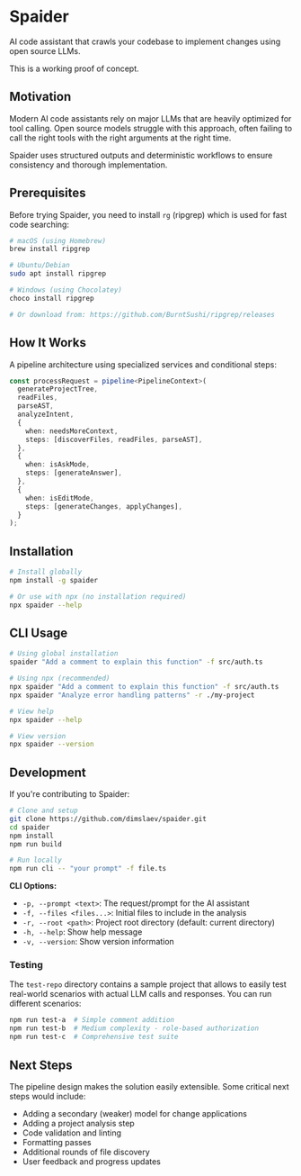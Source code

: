 # Spaider

AI code assistant that crawls your codebase to implement changes using open source LLMs.

This is a working proof of concept.

## Motivation

Modern AI code assistants rely on major LLMs that are heavily optimized for tool calling.
Open source models struggle with this approach, often failing to call the right tools with the right arguments at the right time.

Spaider uses structured outputs and deterministic workflows to ensure consistency and thorough implementation.

## Prerequisites

Before trying Spaider, you need to install `rg` (ripgrep) which is used for fast code searching:

```bash
# macOS (using Homebrew)
brew install ripgrep

# Ubuntu/Debian
sudo apt install ripgrep

# Windows (using Chocolatey)
choco install ripgrep

# Or download from: https://github.com/BurntSushi/ripgrep/releases
```

## How It Works

A pipeline architecture using specialized services and conditional steps:

```ts
const processRequest = pipeline<PipelineContext>(
  generateProjectTree,
  readFiles,
  parseAST,
  analyzeIntent,
  {
    when: needsMoreContext,
    steps: [discoverFiles, readFiles, parseAST],
  },
  {
    when: isAskMode,
    steps: [generateAnswer],
  },
  {
    when: isEditMode,
    steps: [generateChanges, applyChanges],
  }
);
```

## Installation

```bash
# Install globally
npm install -g spaider

# Or use with npx (no installation required)
npx spaider --help
```

## CLI Usage

```bash
# Using global installation
spaider "Add a comment to explain this function" -f src/auth.ts

# Using npx (recommended)
npx spaider "Add a comment to explain this function" -f src/auth.ts
npx spaider "Analyze error handling patterns" -r ./my-project

# View help
npx spaider --help

# View version
npx spaider --version
```

## Development

If you're contributing to Spaider:

```bash
# Clone and setup
git clone https://github.com/dimslaev/spaider.git
cd spaider
npm install
npm run build

# Run locally
npm run cli -- "your prompt" -f file.ts
```

**CLI Options:**

- `-p, --prompt <text>`: The request/prompt for the AI assistant
- `-f, --files <files...>`: Initial files to include in the analysis
- `-r, --root <path>`: Project root directory (default: current directory)
- `-h, --help`: Show help message
- `-v, --version`: Show version information

### Testing

The `test-repo` directory contains a sample project that allows to easily test real-world scenarios with actual LLM calls and responses. You can run different scenarios:

```bash
npm run test-a  # Simple comment addition
npm run test-b  # Medium complexity - role-based authorization
npm run test-c  # Comprehensive test suite
```

## Next Steps

The pipeline design makes the solution easily extensible. Some critical next steps would include:

- Adding a secondary (weaker) model for change applications
- Adding a project analysis step
- Code validation and linting
- Formatting passes
- Additional rounds of file discovery
- User feedback and progress updates
